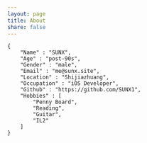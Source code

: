 ```yaml
---
layout: page
title: About
share: false
---
```


    {
        "Name" : "SUNX",
        "Age" : "post-90s",
        "Gender" : "male",
        "Email" : "me@sunx.site",
        "Location" : "Shijiazhuang",
        "Occupation" : "iOS Developer",
        "Github" : "https://github.com/SUNX1",
        "Hobbies" : [
            "Penny Board",
            "Reading",
            "Guitar",
            "IL2"
        ]
    }

